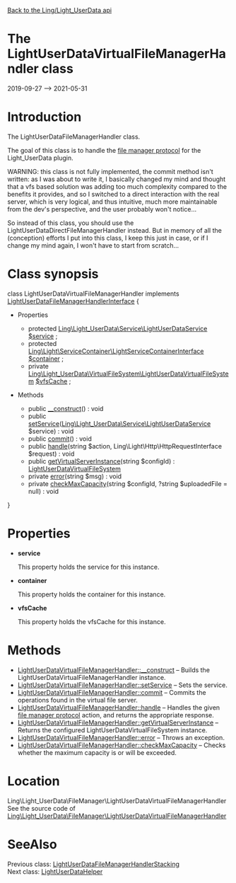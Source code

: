 [Back to the Ling/Light_UserData api](https://github.com/lingtalfi/Light_UserData/blob/master/doc/api/Ling/Light_UserData.md)



The LightUserDataVirtualFileManagerHandler class
================
2019-09-27 --> 2021-05-31






Introduction
============

The LightUserDataFileManagerHandler class.

The goal of this class is to handle the [file manager protocol](https://github.com/lingtalfi/TheBar/blob/master/discussions/file-manager-protocol.md) for the Light_UserData plugin.

WARNING: this class is not fully implemented, the commit method isn't written: as I was about to write it,
I basically changed my mind and thought that a vfs based solution was adding too much complexity compared to the benefits it provides,
and so I switched to a direct interaction with the real server, which is very logical, and thus intuitive, much more maintainable
from the dev's perspective, and the user probably won't notice...

So instead of this class, you should use the LightUserDataDirectFileManagerHandler instead.
But in memory of all the (conception) efforts I put into this class, I keep this just in case, or if I change my mind again,
I won't have to start from scratch...



Class synopsis
==============


class <span class="pl-k">LightUserDataVirtualFileManagerHandler</span> implements [LightUserDataFileManagerHandlerInterface](https://github.com/lingtalfi/Light_UserData/blob/master/doc/api/Ling/Light_UserData/FileManager/LightUserDataFileManagerHandlerInterface.md) {

- Properties
    - protected [Ling\Light_UserData\Service\LightUserDataService](https://github.com/lingtalfi/Light_UserData/blob/master/doc/api/Ling/Light_UserData/Service/LightUserDataService.md) [$service](#property-service) ;
    - protected [Ling\Light\ServiceContainer\LightServiceContainerInterface](https://github.com/lingtalfi/Light/blob/master/doc/api/Ling/Light/ServiceContainer/LightServiceContainerInterface.md) [$container](#property-container) ;
    - private [Ling\Light_UserData\VirtualFileSystem\LightUserDataVirtualFileSystem](https://github.com/lingtalfi/Light_UserData/blob/master/doc/api/Ling/Light_UserData/VirtualFileSystem/LightUserDataVirtualFileSystem.md) [$vfsCache](#property-vfsCache) ;

- Methods
    - public [__construct](https://github.com/lingtalfi/Light_UserData/blob/master/doc/api/Ling/Light_UserData/FileManager/LightUserDataVirtualFileManagerHandler/__construct.md)() : void
    - public [setService](https://github.com/lingtalfi/Light_UserData/blob/master/doc/api/Ling/Light_UserData/FileManager/LightUserDataVirtualFileManagerHandler/setService.md)([Ling\Light_UserData\Service\LightUserDataService](https://github.com/lingtalfi/Light_UserData/blob/master/doc/api/Ling/Light_UserData/Service/LightUserDataService.md) $service) : void
    - public [commit](https://github.com/lingtalfi/Light_UserData/blob/master/doc/api/Ling/Light_UserData/FileManager/LightUserDataVirtualFileManagerHandler/commit.md)() : void
    - public [handle](https://github.com/lingtalfi/Light_UserData/blob/master/doc/api/Ling/Light_UserData/FileManager/LightUserDataVirtualFileManagerHandler/handle.md)(string $action, Ling\Light\Http\HttpRequestInterface $request) : void
    - public [getVirtualServerInstance](https://github.com/lingtalfi/Light_UserData/blob/master/doc/api/Ling/Light_UserData/FileManager/LightUserDataVirtualFileManagerHandler/getVirtualServerInstance.md)(string $configId) : [LightUserDataVirtualFileSystem](https://github.com/lingtalfi/Light_UserData/blob/master/doc/api/Ling/Light_UserData/VirtualFileSystem/LightUserDataVirtualFileSystem.md)
    - private [error](https://github.com/lingtalfi/Light_UserData/blob/master/doc/api/Ling/Light_UserData/FileManager/LightUserDataVirtualFileManagerHandler/error.md)(string $msg) : void
    - private [checkMaxCapacity](https://github.com/lingtalfi/Light_UserData/blob/master/doc/api/Ling/Light_UserData/FileManager/LightUserDataVirtualFileManagerHandler/checkMaxCapacity.md)(string $configId, ?string $uploadedFile = null) : void

}




Properties
=============

- <span id="property-service"><b>service</b></span>

    This property holds the service for this instance.
    
    

- <span id="property-container"><b>container</b></span>

    This property holds the container for this instance.
    
    

- <span id="property-vfsCache"><b>vfsCache</b></span>

    This property holds the vfsCache for this instance.
    
    



Methods
==============

- [LightUserDataVirtualFileManagerHandler::__construct](https://github.com/lingtalfi/Light_UserData/blob/master/doc/api/Ling/Light_UserData/FileManager/LightUserDataVirtualFileManagerHandler/__construct.md) &ndash; Builds the LightUserDataVirtualFileManagerHandler instance.
- [LightUserDataVirtualFileManagerHandler::setService](https://github.com/lingtalfi/Light_UserData/blob/master/doc/api/Ling/Light_UserData/FileManager/LightUserDataVirtualFileManagerHandler/setService.md) &ndash; Sets the service.
- [LightUserDataVirtualFileManagerHandler::commit](https://github.com/lingtalfi/Light_UserData/blob/master/doc/api/Ling/Light_UserData/FileManager/LightUserDataVirtualFileManagerHandler/commit.md) &ndash; Commits the operations found in the virtual file server.
- [LightUserDataVirtualFileManagerHandler::handle](https://github.com/lingtalfi/Light_UserData/blob/master/doc/api/Ling/Light_UserData/FileManager/LightUserDataVirtualFileManagerHandler/handle.md) &ndash; Handles the given [file manager protocol](https://github.com/lingtalfi/TheBar/blob/master/discussions/file-manager-protocol.md) action, and returns the appropriate response.
- [LightUserDataVirtualFileManagerHandler::getVirtualServerInstance](https://github.com/lingtalfi/Light_UserData/blob/master/doc/api/Ling/Light_UserData/FileManager/LightUserDataVirtualFileManagerHandler/getVirtualServerInstance.md) &ndash; Returns the configured LightUserDataVirtualFileSystem instance.
- [LightUserDataVirtualFileManagerHandler::error](https://github.com/lingtalfi/Light_UserData/blob/master/doc/api/Ling/Light_UserData/FileManager/LightUserDataVirtualFileManagerHandler/error.md) &ndash; Throws an exception.
- [LightUserDataVirtualFileManagerHandler::checkMaxCapacity](https://github.com/lingtalfi/Light_UserData/blob/master/doc/api/Ling/Light_UserData/FileManager/LightUserDataVirtualFileManagerHandler/checkMaxCapacity.md) &ndash; Checks whether the maximum capacity is or will be exceeded.





Location
=============
Ling\Light_UserData\FileManager\LightUserDataVirtualFileManagerHandler<br>
See the source code of [Ling\Light_UserData\FileManager\LightUserDataVirtualFileManagerHandler](https://github.com/lingtalfi/Light_UserData/blob/master/FileManager/LightUserDataVirtualFileManagerHandler.php)



SeeAlso
==============
Previous class: [LightUserDataFileManagerHandlerStacking](https://github.com/lingtalfi/Light_UserData/blob/master/doc/api/Ling/Light_UserData/FileManager/LightUserDataFileManagerHandlerStacking.md)<br>Next class: [LightUserDataHelper](https://github.com/lingtalfi/Light_UserData/blob/master/doc/api/Ling/Light_UserData/Helper/LightUserDataHelper.md)<br>

